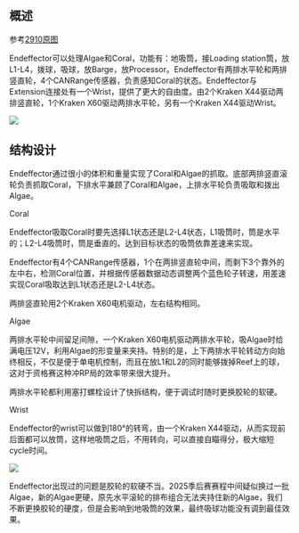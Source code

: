 ## 概述

参考[2910原图](https://cad.onshape.com/documents/200d496f92b5d826aad151ee/w/1313cedebc6b3a548a2453f9/e/45250e5d3ac033df739d7215)

Endeffector可以处理Algae和Coral，功能有：地吸筒，接Loading station筒，放L1-L4，拨球，吸球，放Barge，放Processor。Endeffector有两排水平轮和两排竖直轮，4个CANRange传感器，负责感知Coral的状态。Endeffector与Extension连接处有一个Wrist，提供了更大的自由度。由2个Kraken X44驱动两排竖直轮，1个Kraken X60驱动两排水平轮，另有一个Kraken X44驱动Wrist。

![](https://s21.ax1x.com/2025/09/18/pVh3xkn.png)

## 结构设计

Endeffector通过很小的体积和重量实现了Coral和Algae的抓取。底部两排竖直滚轮负责抓取Coral，下排水平兼顾了Coral和Algae，上排水平轮负责吸取和拨出Algae。

Coral

Endeffector吸取Coral时要先选择L1状态还是L2-L4状态，L1吸筒时，筒是水平的；L2-L4吸筒时，筒是垂直的。达到目标状态的吸筒依靠差速来实现。

Endeffector有4个CANRange传感器，1个在两排竖直轮中间，而剩下3个靠外的左中右，检测Coral位置，并根据传感器数据动态调整两个蓝色轮子转速，用差速实现Coral吸取达到L1状态还是L2-L4状态。

两排竖直轮用2个Kraken X60电机驱动，左右结构相同。

Algae

两排水平轮中间留足间隙，一个Kraken X60电机驱动两排水平轮，吸Algae时给满电压12V，利用Algae的形变量来夹持。特别的是，上下两排水平轮转动方向始终相反，不仅是便于单电机控制，而且在放L1和L2的同时能够拨掉Reef上的球，这对于资格赛这种冲RP局的效率带来很大提升。

两排水平轮都利用塞打螺栓设计了快拆结构，便于调试时随时更换胶轮的软硬。

Wrist

Endeffector的wrist可以做到180°的转弯，由一个Kraken X44驱动，从而实现前后面都可以放筒，这样地吸筒之后，不用转向，可以直接自瞄得分，极大缩短cycle时间。

![](https://s21.ax1x.com/2025/09/18/pVhYBnO.png)

Endeffector出现过的问题是胶轮的软硬不当。2025季后赛赛程中间疑似换过一批Algae，新的Algae更硬，原先水平滚轮的排布组合无法夹持住新的Algae，我们不断更换胶轮的硬度，但是会影响到地吸筒的效果，最终吸球功能没有调到最佳效果。